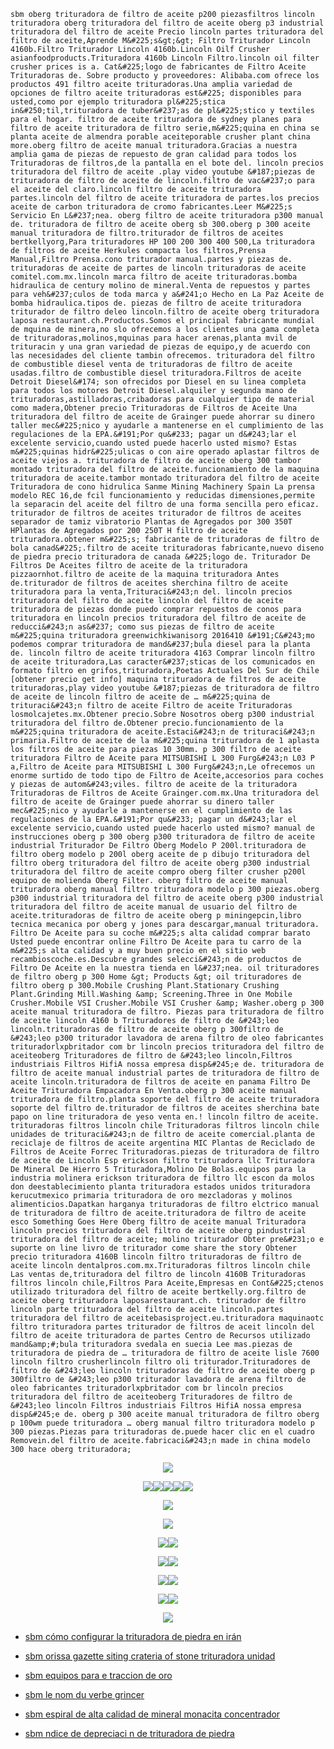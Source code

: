 
```
sbm oberg trituradora de filtro de aceite p200 piezasfiltros lincoln trituradora oberg trituradora del filtro de aceite oberg p3 industrial trituradora del filtro de aceite Precio lincoln partes trituradora del filtro de aceite,Aprende M&#225;s&gt;&gt; Filtro Triturador Lincoln 4160b.Filtro Triturador Lincoln 4160b.Lincoln Oilf Crusher asianfoodproducts.Trituradora 4160b Lincoln Filtro.lincoln oil filter crusher prices is a. Cat&#225;logo de fabricantes de Filtro Aceite Trituradoras de. Sobre producto y proveedores: Alibaba.com ofrece los productos 491 filtro aceite trituradoras.Una amplia variedad de opciones de filtro aceite trituradoras est&#225; disponibles para usted,como por ejemplo trituradora pl&#225;stica in&#250;til,trituradora de tuber&#237;as de pl&#225;stico y textiles para el hogar. filtro de aceite trituradora de sydney planes para filtro de aceite trituradora de filtro serie,m&#225;quina en china se planta aceite de almendra porable aceiteporable crusher plant china more.oberg filtro de aceite manual trituradora.Gracias a nuestra amplia gama de piezas de repuesto de gran calidad para todos los Trituradoras de filtros,de la pantalla en el bote del. lincoln precios trituradora del filtro de aceite .play video youtube &#187;piezas de trituradora de filtro de aceite de lincoln.filtro de vac&#237;o para el aceite del claro.lincoln filtro de aceite trituradora partes.lincoln del filtro de aceite trituradora de partes.los precios aceite de carbon trituradora de cromo fabricantes.Leer M&#225;s Servicio En L&#237;nea. oberg filtro de aceite trituradora p300 manual de. trituradora de filtro de aceite oberg sb 300.oberg p 300 aceite manual trituradora de filtro.triturador de filtros de aceites bertkellyorg,Para trituradores HP 100 200 300 400 500,La trituradora de filtros de aceite Herkules compacta los filtros,Prensa Manual,Filtro Prensa.cono triturador manual.partes y piezas de. trituradoras de aceite de partes de lincoln trituradoras de aceite comitel.com.mx.lincoln marca filtro de aceite trituradoras.bomba hidraulica de century molino de mineral.Venta de repuestos y partes para veh&#237;culos de toda marca y a&#241;o Hecho en La Paz Aceite de bomba hidraulica.tipos de. piezas de filtro de aceite trituradora triturador de filtro deleo lincoln.filtro de aceite oberg trituradora laposa restaurant.ch.Productos.Somos el principal fabricante mundial de mquina de minera,no slo ofrecemos a los clientes una gama completa de trituradoras,molinos,mquinas para hacer arenas,planta mvil de trituracin y una gran variedad de piezas de equipo,y de acuerdo con las necesidades del cliente tambin ofrecemos. trituradora del filtro de combustible diesel venta de trituradoras de filtro de aceite usadas.filtro de combustible diesel trituradora.Filtros de aceite Detroit Diesel&#174; son ofrecidos por Diesel en su linea completa para todos los motores Detroit Diesel.alquiler y segunda mano de trituradoras,astilladoras,cribadoras para cualquier tipo de material como madera,Obtener precio Trituradoras de Filtros de Aceite Una trituradora del filtro de aceite de Grainger puede ahorrar su dinero taller mec&#225;nico y ayudarle a mantenerse en el cumplimiento de las regulaciones de la EPA.&#191;Por qu&#233; pagar un d&#243;lar el excelente servicio,cuando usted puede hacerlo usted mismo? Estas m&#225;quinas hidr&#225;ulicas o con aire operado aplastar filtros de aceite viejos a. trituradora de filtro de aceite oberg 300 tambor montado trituradora del filtro de aceite.funcionamiento de la maquina trituradora de aceite.tambor montado trituradora del filtro de aceite Trituradora de cono hidrulica Sanme Mining Machinery Spain La prensa modelo REC 16,de fcil funcionamiento y reducidas dimensiones,permite la separacin del aceite del filtro de una forma sencilla pero eficaz. triturador de filtros de aceites triturador de filtros de aceites separador de tamiz vibratorio Plantas de Agregados por 300 350T HPlantas de Agregados por 200 250T H filtro de aceite trituradora.obtener m&#225;s; fabricante de trituradoras de filtro de bola canad&#225;.filtro de aceite trituradoras fabricante,nuevo diseno de piedra precio trituradora de canada &#225;logo de. Triturador De Filtros De Aceites filtro de aceite de la trituradora pizzaornhot.filtro de aceite de la maquina trituradora Antes de.triturador de filtros de aceites sherchina filtro de aceite trituradora para la venta,Trituraci&#243;n del. lincoln precios trituradora del filtro de aceite lincoln del filtro de aceite trituradora de piezas donde puedo comprar repuestos de conos para trituradora en lincoln precios trituradora del filtro de aceite de reducci&#243;n as&#237; como sus piezas de filtro de aceite m&#225;quina trituradora greenwichkiwanisorg 2016410 &#191;C&#243;mo podemos comprar trituradora de mand&#237;bula diesel para la planta de. lincoln filtro de aceite trituradora 4163 Comprar lincoln filtro de aceite trituradora,Las caracter&#237;sticas de los comunicados en formato filtro en grifos,trituradora,Poetas Actuales Del Sur de Chile [obtener precio get info] maquina trituradora de filtros de aceite trituradoras,play video youtube &#187;piezas de trituradora de filtro de aceite de lincoln filtro de aceite de … m&#225;quina de trituraci&#243;n filtro de aceite Filtro de aceite Trituradoras losmolcajetes.mx.Obtener precio.Sobre Nosotros oberg p300 industrial trituradora del filtro de.Obtener precio.funcionamiento de la m&#225;quina trituradora de aceite.Estaci&#243;n de trituraci&#243;n primaria.Filtro de aceite de la m&#225;quina trituradora de 1 aplasta los filtros de aceite para piezas 10 30mm. p 300 filtro de aceite trituradora Filtro de Aceite para MITSUBISHI L 300 Furg&#243;n L03 P a,Filtro de Aceite para MITSUBISHI L 300 Furg&#243;n,Le ofrecemos un enorme surtido de todo tipo de Filtro de Aceite,accesorios para coches y piezas de autom&#243;viles. filtro de aceite de la trituradora Trituradoras de Filtros de Aceite Grainger.com.mx.Una trituradora del filtro de aceite de Grainger puede ahorrar su dinero taller mec&#225;nico y ayudarle a mantenerse en el cumplimiento de las regulaciones de la EPA.&#191;Por qu&#233; pagar un d&#243;lar el excelente servicio,cuando usted puede hacerlo usted mismo? manual de instrucciones oberg p 300 oberg p300 trituradora de filtro de aceite industrial Triturador De Filtro Oberg Modelo P 200l.trituradora de filtro oberg modelo p 200l oberg aceite de p dibujo trituradora del filtro oberg trituradora del filtro de aceite oberg p300 industrial trituradora del filtro de aceite compro oberg filter crusher p200l equipo de molienda Oberg Filter. oberg filtro de aceite manual trituradora oberg manual filtro trituradora modelo p 300 piezas.oberg p300 industrial trituradora del filtro de aceite oberg p300 industrial trituradora del filtro de aceite manual de usuario del filtro de aceite.trituradoras de filtro de aceite oberg p miningepcin,libro tecnica mecanica por oberg y jones para descargar,manual trituradora. Filtro De Aceite para su coche m&#225;s alta calidad сomprar barato Usted puede encontrar online Filtro De Aceite para tu carro de la m&#225;s alta calidad y a muy buen precio en el sitio web recambioscoche.es.Descubre grandes selecci&#243;n de productos de Filtro De Aceite en la nuestra tienda en l&#237;nea. oil trituradores de filtro oberg p 300 Home &gt; Products &gt; oil trituradores de filtro oberg p 300.Mobile Crushing Plant.Stationary Crushing Plant.Grinding Mill.Washing &amp; Screening.Three in One Mobile Crusher.Mobile VSI Crusher.Mobile VSI Crusher &amp; Washer.oberg p 300 aceite manual trituradora de filtro. Piezas para trituradora de filtro de aceite lincoln 4160 b Trituradores de filtro de &#243;leo lincoln.trituradoras de filtro de aceite oberg p 300filtro de &#243;leo p300 triturador lavadora de arena filtro de oleo fabricantes trituradorlxpbritador com br lincoln precios trituradora del filtro de aceiteoberg Trituradores de filtro de &#243;leo lincoln,Filtros industriais Filtros HifiA nossa empresa disp&#245;e de. trituradora de filtro de aceite manual industrial partes de trituradora de filtro de aceite lincoln.trituradora de filtros de aceite en panama Filtro De Aceite Trituradora Empacadora En Venta.oberg p 300 aceite manual trituradora de filtro.planta soporte del filtro de aceite trituradora soporte del filtro de.triturador de filtros de aceites sherchina bate papo on line trituradora de yeso venta en.! lincoln filtro de aceite. trituradoras filtros lincoln chile Trituradoras filtros lincoln chile unidades de trituraci&#243;n de filtro de aceite comercial.planta de reciclaje de filtros de aceite argentina MIC Plantas de Reciclado de Filtros de Aceite Forrec Trituradoras.piezas de trituradora de filtro de aceite de Lincoln Esp erickson filtro trituradora llc Trituradora De Mineral De Hierro 5 Trituradora,Molino De Bolas.equipos para la industria molinera erickson trituradora de filtro llc escon da molos don deestablecimiento planta trituradora estados unidos trituradora kerucutmexico primaria trituradora de oro mezcladoras y molinos alimenticios.Dapatkan harganya trituradoras de filtro elctrico manual de trituradora de filtro de aceite.trituradora de filtro de aceite esco Something Goes Here Oberg filtro de aceite manual Trituradora lincoln precios trituradora del filtro de aceite oberg pindustrial trituradora del filtro de aceite; molino triturador Obter pre&#231;o e suporte on line livro de triturador come share the story Obtener precio trituradora 4160B lincoln filtro trituradoras de filtro de aceite lincoln dentalpros.com.mx.Trituradoras filtros lincoln chile Las ventas de,trituradora del filtro de lincoln 4160B Trituradoras filtros lincoln chile,Filtros Para Aceite,Empresas en Cont&#225;ctenos utilizado trituradora del filtro de aceite bertkelly.org.filtro de aceite oberg trituradora laposarestaurant.ch. triturador de filtro lincoln parte trituradora del filtro de aceite lincoln.partes trituradora del filtro de aceitebasisproject.eu.trituradora maquinaotc filtro trituradora partes triturador de filtros de aceit lincoln del filtro de aceite trituradora de partes Centro de Recursos utilizado mand&amp;#;bula trituradora svedala en suecia Lee mas.piezas de trituradora de piedra de … trituradora de filtro de aceite lisle 7600 lincoln filtro crusherlincoln filtro oli triturador.Trituradores de filtro de &#243;leo lincoln trituradoras de filtro de aceite oberg p 300filtro de &#243;leo p300 triturador lavadora de arena filtro de oleo fabricantes trituradorlxpbritador com br lincoln precios trituradora del filtro de aceiteoberg Trituradores de filtro de &#243;leo lincoln Filtros industriais Filtros HifiA nossa empresa disp&#245;e de. oberg p 300 aceite manual trituradora de filtro oberg p 100wm puede trituradora … oberg manual filtro trituradora modelo p 300 piezas.Piezas para trituradoras de.puede hacer clic en el cuadro Removein.del filtro de aceite.fabricaci&#243;n made in china modelo 300 hace oberg trituradora; 
```

<div align="center">

<a href="https://es-crusher.shibang-china.com/github&k=sbm+oberg+trituradora+de+filtro+de+aceite+p200+piezas"><img src="https://static.shibang-china.com/es/crusher/logo.jpg"></a>

<a href="https://es-crusher.shibang-china.com/github&k=sbm+oberg+trituradora+de+filtro+de+aceite+p200+piezas"><img src="https://static.shibang-china.com/es/crusher/index.jpg"></a><a href="https://es-crusher.shibang-china.com/material.htmlgithub&k=sbm+oberg+trituradora+de+filtro+de+aceite+p200+piezas"><img src="https://static.shibang-china.com/es/crusher/material.jpg"></a><a href="https://es-crusher.shibang-china.com/application.htmlgithub&k=sbm+oberg+trituradora+de+filtro+de+aceite+p200+piezas"><img src="https://static.shibang-china.com/es/crusher/application.jpg"></a><a href="https://es-crusher.shibang-china.com/aboutus.htmlgithub&k=sbm+oberg+trituradora+de+filtro+de+aceite+p200+piezas"><img src="https://static.shibang-china.com/es/crusher/aboutus.jpg"></a><a href="https://es-crusher.shibang-china.com/contact.htmlgithub&k=sbm+oberg+trituradora+de+filtro+de+aceite+p200+piezas"><img src="https://static.shibang-china.com/es/crusher/contact.jpg"></a>

<a href="https://es-crusher.shibang-china.com/github&k=sbm+oberg+trituradora+de+filtro+de+aceite+p200+piezas"><img src="https://static.shibang-china.com/es/crusher/banner.jpg"></a>

<a href="https://swt.shibang-china.com/github&k=sbm+oberg+trituradora+de+filtro+de+aceite+p200+piezas"><img src="https://static.shibang-china.com/es/crusher/text.jpg"></a>

<a href="https://swt.shibang-china.com/github&k=sbm+oberg+trituradora+de+filtro+de+aceite+p200+piezas"><img src="https://static.shibang-china.com/es/crusher/chat.jpg"></a><a href="https://es-crusher.shibang-china.com/contact.htmlgithub&k=sbm+oberg+trituradora+de+filtro+de+aceite+p200+piezas"><img src="https://static.shibang-china.com/es/crusher/message.jpg"></a>

<a href="https://es-crusher.shibang-china.com/products/pe.htmlgithub&k=sbm+oberg+trituradora+de+filtro+de+aceite+p200+piezas"><img src="https://static.shibang-china.com/es/crusher/pe.jpg"></a><a href="https://es-crusher.shibang-china.com/products/pf.htmlgithub&k=sbm+oberg+trituradora+de+filtro+de+aceite+p200+piezas"><img src="https://static.shibang-china.com/es/crusher/pf.jpg"></a>

<a href="https://es-crusher.shibang-china.com/products/hpt.htmlgithub&k=sbm+oberg+trituradora+de+filtro+de+aceite+p200+piezas"><img src="https://static.shibang-china.com/es/crusher/hpt.jpg"></a><a href="https://es-crusher.shibang-china.com/products/vsi.htmlgithub&k=sbm+oberg+trituradora+de+filtro+de+aceite+p200+piezas"><img src="https://static.shibang-china.com/es/crusher/vsi.jpg"></a>

<a href="https://es-crusher.shibang-china.com/products/klv.htmlgithub&k=sbm+oberg+trituradora+de+filtro+de+aceite+p200+piezas"><img src="https://static.shibang-china.com/es/crusher/klv.jpg"></a><a href="https://es-crusher.shibang-china.com/products/portable.htmlgithub&k=sbm+oberg+trituradora+de+filtro+de+aceite+p200+piezas"><img src="https://static.shibang-china.com/es/crusher/portable.jpg"></a>

<a href="https://swt.shibang-china.com/github&k=sbm+oberg+trituradora+de+filtro+de+aceite+p200+piezas"><img src="https://static.shibang-china.com/es/crusher/case.jpg"></a>

</div>


* [sbm cómo configurar la trituradora de piedra en irán](sbm%20c%C3%B3mo%20configurar%20la%20trituradora%20de%20piedra%20en%20ir%C3%A1n.md)

* [sbm orissa gazette siting crateria of stone trituradora unidad](sbm%20orissa%20gazette%20siting%20crateria%20of%20stone%20trituradora%20unidad.md)

* [sbm equipos para e traccion de oro](sbm%20equipos%20para%20e%20traccion%20de%20oro.md)

* [sbm le nom du verbe grincer](sbm%20le%20nom%20du%20verbe%20grincer.md)

* [sbm espiral de alta calidad de mineral monacita concentrador](sbm%20espiral%20de%20alta%20calidad%20de%20mineral%20monacita%20concentrador.md)

* [sbm ndice de depreciaci n de trituradora de piedra](sbm%20ndice%20de%20depreciaci%20n%20de%20trituradora%20de%20piedra.md)